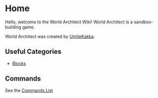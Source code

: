 # Home

Hello, welcome to the World Architect Wiki! World Architect is a sandbox-building game.

World Architect was created by [UntileKakka](untilekakka.md).

## Useful Categories
- [Blocks](blocks.md)

## Commands
See the [Commands List](commands.md)